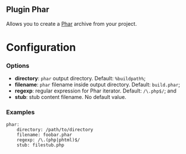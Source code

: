 Plugin Phar
-----------

Allows you to create a [Phar](http://php.net/manual/en/book.phar.php) archive from your project.

Configuration
=============

### Options

* **directory**: `phar` output directory. Default: `%buildpath%`;
* **filename**: `phar` filename inside output directory. Default: `build.phar`;
* **regexp**: regular expression for Phar iterator. Default: `/\.php$/`; and
* **stub**: stub content filename. No default value.

### Examples

```
phar:
    directory: /path/to/directory
    filename: foobar.phar
    regexp: /\.(php|phtml)$/
    stub: filestub.php
```
